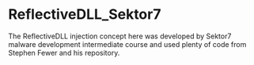 # ReflectiveDLL_Sektor7

The ReflectiveDLL injection concept here was developed by Sektor7 malware development intermediate course and used plenty of code from Stephen Fewer and his repository.

